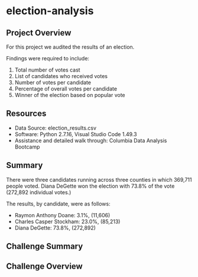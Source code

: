 # election-analysis

## Project Overview
For this project we audited the results of an election.

Findings were required to include:
1. Total number of votes cast
2. List of candidates who received votes
3. Number of votes per candidate
4. Percentage of overall votes per candidate
5. Winner of the election based on popular vote

## Resources
- Data Source: election_results.csv
- Software: Python 2.7.16, Visual Studio Code 1.49.3
- Assistance and detailed walk through: Columbia Data Analysis Bootcamp

## Summary
There were three candidates running across three counties in which 369,711 people voted.
Diana DeGette won the election with 73.8% of the vote (272,892 individual votes.)

The results, by candidate, were as follows:
- Raymon Anthony Doane: 3.1%, (11,606)
- Charles Casper Stockham: 23.0%, (85,213)
- Diana DeGette: 73.8%, (272,892)

## Challenge Summary

## Challenge Overview

